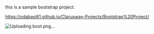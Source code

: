 
this is a sample bootstrap project.

https://odabasi61.github.io/Clarusway-Projects/Bootstrap%20Project/

![Uploading boot.png…]()
